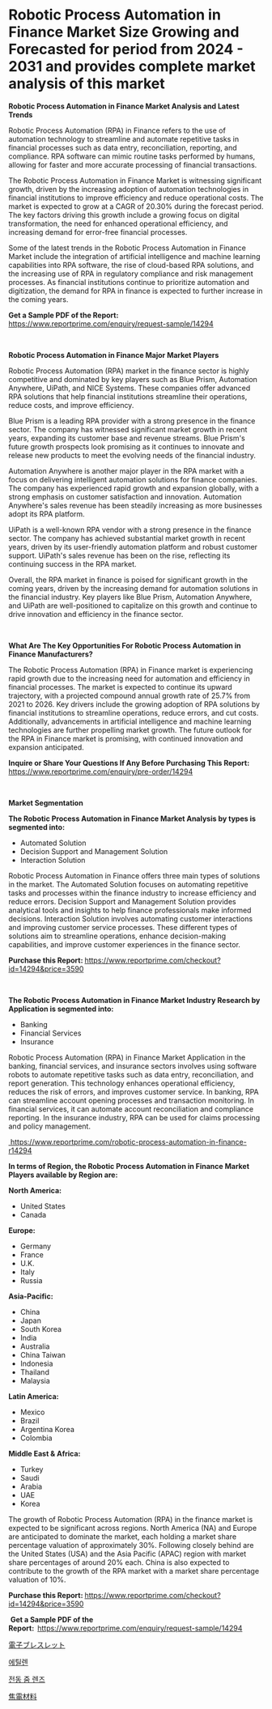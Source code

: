 <p><h1>Robotic Process Automation in Finance Market Size Growing and Forecasted for period from 2024 - 2031 and provides complete market analysis of this market</h1></p><p><strong>Robotic Process Automation in Finance Market Analysis and Latest Trends</strong></p>
<p><p>Robotic Process Automation (RPA) in Finance refers to the use of automation technology to streamline and automate repetitive tasks in financial processes such as data entry, reconciliation, reporting, and compliance. RPA software can mimic routine tasks performed by humans, allowing for faster and more accurate processing of financial transactions.</p><p>The Robotic Process Automation in Finance Market is witnessing significant growth, driven by the increasing adoption of automation technologies in financial institutions to improve efficiency and reduce operational costs. The market is expected to grow at a CAGR of 20.30% during the forecast period. The key factors driving this growth include a growing focus on digital transformation, the need for enhanced operational efficiency, and increasing demand for error-free financial processes.</p><p>Some of the latest trends in the Robotic Process Automation in Finance Market include the integration of artificial intelligence and machine learning capabilities into RPA software, the rise of cloud-based RPA solutions, and the increasing use of RPA in regulatory compliance and risk management processes. As financial institutions continue to prioritize automation and digitization, the demand for RPA in finance is expected to further increase in the coming years.</p></p>
<p><strong>Get a Sample PDF of the Report:&nbsp;</strong> <a href="https://www.reportprime.com/enquiry/request-sample/14294">https://www.reportprime.com/enquiry/request-sample/14294</a></p>
<p>&nbsp;</p>
<p><strong>Robotic Process Automation in Finance Major Market Players</strong></p>
<p><p>Robotic Process Automation (RPA) market in the finance sector is highly competitive and dominated by key players such as Blue Prism, Automation Anywhere, UiPath, and NICE Systems. These companies offer advanced RPA solutions that help financial institutions streamline their operations, reduce costs, and improve efficiency. </p><p>Blue Prism is a leading RPA provider with a strong presence in the finance sector. The company has witnessed significant market growth in recent years, expanding its customer base and revenue streams. Blue Prism's future growth prospects look promising as it continues to innovate and release new products to meet the evolving needs of the financial industry. </p><p>Automation Anywhere is another major player in the RPA market with a focus on delivering intelligent automation solutions for finance companies. The company has experienced rapid growth and expansion globally, with a strong emphasis on customer satisfaction and innovation. Automation Anywhere's sales revenue has been steadily increasing as more businesses adopt its RPA platform.</p><p>UiPath is a well-known RPA vendor with a strong presence in the finance sector. The company has achieved substantial market growth in recent years, driven by its user-friendly automation platform and robust customer support. UiPath's sales revenue has been on the rise, reflecting its continuing success in the RPA market.</p><p>Overall, the RPA market in finance is poised for significant growth in the coming years, driven by the increasing demand for automation solutions in the financial industry. Key players like Blue Prism, Automation Anywhere, and UiPath are well-positioned to capitalize on this growth and continue to drive innovation and efficiency in the finance sector.</p></p>
<p>&nbsp;</p>
<p><strong>What Are The Key Opportunities For Robotic Process Automation in Finance Manufacturers?</strong></p>
<p><p>The Robotic Process Automation (RPA) in Finance market is experiencing rapid growth due to the increasing need for automation and efficiency in financial processes. The market is expected to continue its upward trajectory, with a projected compound annual growth rate of 25.7% from 2021 to 2026. Key drivers include the growing adoption of RPA solutions by financial institutions to streamline operations, reduce errors, and cut costs. Additionally, advancements in artificial intelligence and machine learning technologies are further propelling market growth. The future outlook for the RPA in Finance market is promising, with continued innovation and expansion anticipated.</p></p>
<p><strong>Inquire or Share Your Questions If Any Before Purchasing This Report:</strong> <a href="https://www.reportprime.com/enquiry/pre-order/14294">https://www.reportprime.com/enquiry/pre-order/14294</a></p>
<p>&nbsp;</p>
<p><strong>Market Segmentation</strong></p>
<p><strong>The Robotic Process Automation in Finance Market Analysis by types is segmented into:</strong></p>
<p><ul><li>Automated Solution</li><li>Decision Support and Management Solution</li><li>Interaction Solution</li></ul></p>
<p><p>Robotic Process Automation in Finance offers three main types of solutions in the market. The Automated Solution focuses on automating repetitive tasks and processes within the finance industry to increase efficiency and reduce errors. Decision Support and Management Solution provides analytical tools and insights to help finance professionals make informed decisions. Interaction Solution involves automating customer interactions and improving customer service processes. These different types of solutions aim to streamline operations, enhance decision-making capabilities, and improve customer experiences in the finance sector.</p></p>
<p><strong>Purchase this Report:&nbsp;</strong><a href="https://www.reportprime.com/checkout?id=14294&price=3590">https://www.reportprime.com/checkout?id=14294&price=3590</a></p>
<p>&nbsp;</p>
<p><strong>The Robotic Process Automation in Finance Market Industry Research by Application is segmented into:</strong></p>
<p><ul><li>Banking</li><li>Financial Services</li><li>Insurance</li></ul></p>
<p><p>Robotic Process Automation (RPA) in Finance Market Application in the banking, financial services, and insurance sectors involves using software robots to automate repetitive tasks such as data entry, reconciliation, and report generation. This technology enhances operational efficiency, reduces the risk of errors, and improves customer service. In banking, RPA can streamline account opening processes and transaction monitoring. In financial services, it can automate account reconciliation and compliance reporting. In the insurance industry, RPA can be used for claims processing and policy management.</p></p>
<p><a href="https://www.reportprime.com/robotic-process-automation-in-finance-r14294">&nbsp;https://www.reportprime.com/robotic-process-automation-in-finance-r14294</a></p>
<p><strong>In terms of Region, the Robotic Process Automation in Finance Market Players available by Region are:</strong></p>
<p>
    <p> <strong> North America: </strong>
        <ul>
            <li>United States</li>
            <li>Canada</li>
        </ul>
        </p> 
    <p> <strong> Europe: </strong>
        <ul>
            <li>Germany</li>
            <li>France</li>
            <li>U.K.</li>
            <li>Italy</li>
            <li>Russia</li>
        </ul>
        </p> 
    <p> <strong> Asia-Pacific: </strong>
        <ul>
            <li>China</li>
            <li>Japan</li>
            <li>South Korea</li>
            <li>India</li>
            <li>Australia</li>
            <li>China Taiwan</li>
            <li>Indonesia</li>
            <li>Thailand</li>
            <li>Malaysia</li>
        </ul>
        </p> 
    <p> <strong> Latin America: </strong>
        <ul>
            <li>Mexico</li>
            <li>Brazil</li>
            <li>Argentina Korea</li>
            <li>Colombia</li>
        </ul>
        </p> 
    <p> <strong> Middle East & Africa: </strong>
        <ul>
            <li>Turkey</li>
            <li>Saudi</li>
            <li>Arabia</li>
            <li>UAE</li>
            <li>Korea</li>
        </ul>
    </p>
    </p>
<p><p>The growth of Robotic Process Automation (RPA) in the finance market is expected to be significant across regions. North America (NA) and Europe are anticipated to dominate the market, each holding a market share percentage valuation of approximately 30%. Following closely behind are the United States (USA) and the Asia Pacific (APAC) region with market share percentages of around 20% each. China is also expected to contribute to the growth of the RPA market with a market share percentage valuation of 10%.</p></p>
<p><strong>Purchase this Report: </strong><a href="https://www.reportprime.com/checkout?id=14294&price=3590">https://www.reportprime.com/checkout?id=14294&price=3590</a></p>
<p>&nbsp;<strong>Get a Sample PDF of the Report:&nbsp;&nbsp;</strong><a href="https://www.reportprime.com/enquiry/request-sample/14294">https://www.reportprime.com/enquiry/request-sample/14294</a></p>
<p><strong></strong></p>
<p><p><a href="https://medium.com/@lauriank/%E9%9B%BB%E5%AD%90%E3%83%96%E3%83%AC%E3%82%B9%E3%83%AC%E3%83%83%E3%83%88%E5%B8%82%E5%A0%B4%E3%81%AF-%E5%B8%82%E5%A0%B4%E3%82%B7%E3%82%A7%E3%82%A2-%E3%82%B5%E3%82%A4%E3%82%BA-2031%E5%B9%B4%E3%81%BE%E3%81%A7%E3%81%AE%E4%BA%88%E6%B8%AC%E3%81%AB%E7%84%A6%E7%82%B9%E3%82%92%E5%BD%93%E3%81%A6%E3%81%A6%E3%81%84%E3%81%BE%E3%81%99-denshi-buresuretto-ichiba-wa-ichiba-shea-saizu-75bfc70cfb4b">電子ブレスレット</a></p><p><a href="https://medium.com/@marymorgan1939/%EC%97%90%ED%8B%B8%EB%A0%8C-%EC%8B%9C%EC%9E%A5-%EB%B3%B4%EA%B3%A0%EC%84%9C%EB%8A%94-%EC%9D%B4-%EC%8B%9C%EC%9E%A5%EC%9D%98-%EC%B5%9C%EC%8B%A0-%EB%8F%99%ED%96%A5%EA%B3%BC-%EC%84%B1%EC%9E%A5-%EA%B8%B0%ED%9A%8C%EB%A5%BC-%EB%B3%B4%EC%97%AC%EC%A4%8D%EB%8B%88%EB%8B%A4-88f2c3cd9d08">에틸렌</a></p><p><a href="https://medium.com/@audieyost2004/%EB%AA%A8%ED%84%B0%EA%B0%80-%EC%9B%80%EC%A7%81%EC%9D%B4%EB%8A%94-%EC%A4%8C-%EB%A0%8C%EC%A6%88-%EC%8B%9C%EC%9E%A5-%EC%A0%90%EC%9C%A0%EC%9C%A8-%EB%B3%80%ED%99%94-%EB%B0%8F-%EC%8B%9C%EC%9E%A5-%EC%84%B1%EC%9E%A5-%EB%8F%99%ED%96%A5-2024%EB%85%84-2031%EB%85%84-7a9497f00dd7">전동 줌 렌즈</a></p><p><a href="https://medium.com/@carolynsparkly/%E3%83%94%E3%83%AD%E9%9B%BB%E6%B0%97%E6%9D%90%E6%96%99%E5%B8%82%E5%A0%B4%E3%81%AE%E8%A6%8F%E6%A8%A1-cagr-%E3%83%88%E3%83%AC%E3%83%B3%E3%83%89-2024-2030-b4f66637d84e">焦電材料</a></p></p>
